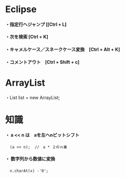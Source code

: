 # Eclipse

#### ・指定行へジャンプ [[Ctrl + L]  
#### ・次を検索         [Ctrl + K]  
#### ・キャメルケース／スネークケース変換　[Ctrl + Alt + K]  
#### ・コメントアウト　[Ctrl + Shift + c]  

# ArrayList  
・List<String> list = new ArrayList<String>;  
  

# 知識    
#### ・ a << n は　aを左へnビットシフト  
      (a << n);  //　a * ２のｎ乗
  

#### ・ 数字列から数値に変換  
      n.charAt(x) -'0';  　　
